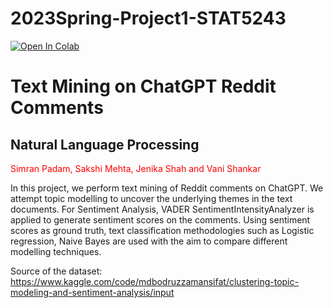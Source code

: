 # 2023Spring-Project1-STAT5243

[![Open In Colab](https://colab.research.google.com/assets/colab-badge.svg)]()

# Text Mining on ChatGPT Reddit Comments
        
## **Natural Language Processing**

<span style="color:red"> Simran Padam, Sakshi Mehta, Jenika Shah and Vani Shankar
     
In this project, we perform text mining of Reddit comments on ChatGPT. We attempt topic modelling to uncover the underlying themes in the text documents. For Sentiment Analysis, VADER SentimentIntensityAnalyzer is applied to generate sentiment scores on the comments. Using sentiment scores as ground truth, text classification methodologies such as Logistic regression, Naive Bayes are used with the aim to compare different modelling techniques.

Source of the dataset: https://www.kaggle.com/code/mdbodruzzamansifat/clustering-topic-modeling-and-sentiment-analysis/input



     
